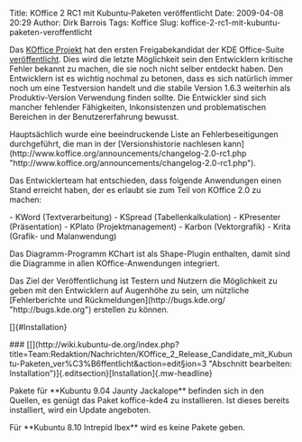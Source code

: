 Title: KOffice 2 RC1 mit Kubuntu-Paketen veröffentlicht
Date: 2009-04-08 20:29
Author: Dirk Barrois
Tags: Koffice
Slug: koffice-2-rc1-mit-kubuntu-paketen-veroffentlicht

Das [KOffice
Projekt](http://www.koffice.org/ "http://www.koffice.org") hat den ersten Freigabekandidat der KDE Office-Suite
[veröffentlicht](http://www.koffice.org/announcements/announce-2.0rc1.php "http://www.koffice.org/announcements/announce-2.0rc1.php"). Dies wird die letzte Möglichkeit sein den Entwicklern kritische
Fehler bekannt zu machen, die sie noch nicht selber entdeckt haben. Den
Entwicklern ist es wichtig nochmal zu betonen, dass es sich natürlich
immer noch um eine Testversion handelt und die stabile Version 1.6.3
weiterhin als Produktiv-Version Verwendung finden sollte. Die Entwickler
sind sich mancher fehlender Fähigkeiten, Inkonsistenzen und
problematischen Bereichen in der Benutzererfahrung bewusst.

</p>
Hauptsächlich wurde eine beeindruckende Liste an Fehlerbeseitigungen
durchgeführt, die man in der [Versionshistorie nachlesen
kann](http://www.koffice.org/announcements/changelog-2.0-rc1.php "http://www.koffice.org/announcements/changelog-2.0-rc1.php").

</p>
<!--break--><!--break-->

Das Entwicklerteam hat entschieden, dass folgende Anwendungen einen
Stand erreicht haben, der es erlaubt sie zum Teil von KOffice 2.0 zu
machen:

</p>
-   KWord (Textverarbeitung)
-   KSpread (Tabellenkalkulation)
-   KPresenter (Präsentation)
-   KPlato (Projektmanagement)
-   Karbon (Vektorgrafik)
-   Krita (Grafik- und Malanwendung)

</p>
Das Diagramm-Programm KChart ist als Shape-Plugin enthalten, damit sind
die Diagramme in allen KOffice-Anwendungen integriert.

</p>
Das Ziel der Veröffentlichung ist Testern und Nutzern die Möglichkeit zu
geben mit den Entwicklern auf Augenhöhe zu sein, um nützliche
[Fehlerberichte und
Rückmeldungen](http://bugs.kde.org/ "http://bugs.kde.org") erstellen zu können.

</p>
[]{#Installation}

</p>
### [[](http://wiki.kubuntu-de.org/index.php?title=Team:Redaktion/Nachrichten/KOffice_2_Release_Candidate_mit_Kubuntu-Paketen_ver%C3%B6ffentlicht&action=edit&section=3 "Abschnitt bearbeiten: Installation")]{.editsection}[Installation]{.mw-headline}

</p>
Pakete für **Kubuntu 9.04 Jaunty Jackalope** befinden sich in den
Quellen, es genügt das Paket koffice-kde4 zu installieren. Ist dieses
bereits installiert, wird ein Update angeboten.

</p>
Für **Kubuntu 8.10 Intrepid Ibex** wird es keine Pakete geben.

</p>

